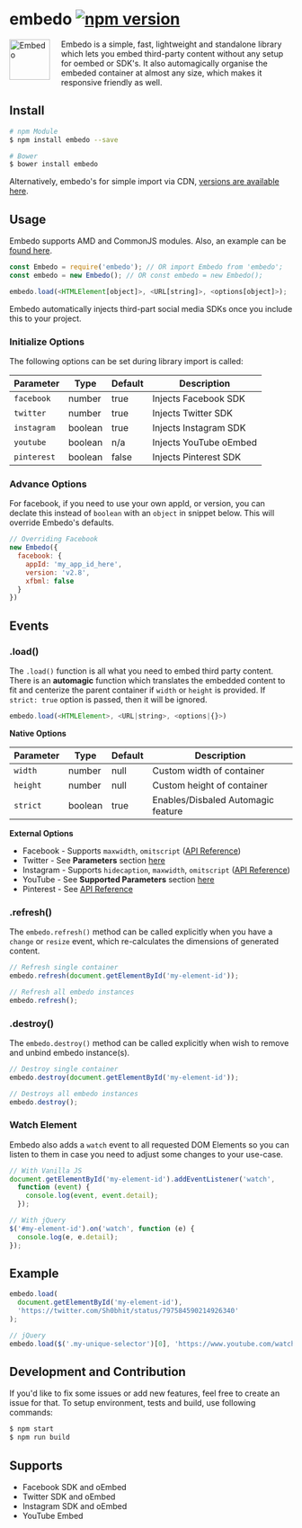 embedo [![npm version](https://badge.fury.io/js/embedo.svg)](https://badge.fury.io/js/embedo)
=============

<img align="left" height="72"
     title="Embedo"
     src="https://cdn01.onzu.com/2017/3/5/14/embedo.png" style="margin-right: 20px;">

Embedo is a simple, fast, lightweight and standalone library which lets you embed third-party content without any setup for oembed or SDK's. It also automagically organise the embeded container at almost any size, which makes it responsive friendly as well.

## Install

```sh
# npm Module
$ npm install embedo --save

# Bower
$ bower install embedo
```

Alternatively, embedo's for simple import via CDN, [versions are available here](https://www.jsdelivr.com/projects/embedo).

## Usage

Embedo supports AMD and CommonJS modules. Also, an example can be [found here](https://github.com/shobhitsharma/embedo/tree/master/example).

```js
const Embedo = require('embedo'); // OR import Embedo from 'embedo';
const embedo = new Embedo(); // OR const embedo = new Embedo();

embedo.load(<HTMLElement[object]>, <URL[string]>, <options[object]>);
```

Embedo automatically injects third-part social media SDKs once you include this to your project.

### Initialize Options

The following options can be set during library import is called:

| Parameter       | Type     | Default    | Description                                    |
| -------------   |----------|------------|------------------------------------------------|
| `facebook`      | number   | true      | Injects Facebook SDK                            |
| `twitter`       | number   | true      | Injects Twitter SDK                             |
| `instagram`     | boolean  | true      | Injects Instagram SDK                           |
| `youtube`       | boolean  | n/a       | Injects YouTube oEmbed                          |
| `pinterest`     | boolean  | false     | Injects Pinterest SDK                           |

### Advance Options

For facebook, if you need to use your own appId, or version, you can declate this instead of `boolean` with an `object` in snippet below. This will override Embedo's defaults.

```js
// Overriding Facebook
new Embedo({
  facebook: {
    appId: 'my_app_id_here',
    version: 'v2.8',
    xfbml: false
  }
})

```

## Events

### .load()

The `.load()` function is all what you need to embed third party content.
There is an **automagic** function which translates the embedded content to fit and centerize the parent container if `width` or `height` is provided. 
If `strict: true` option is passed, then it will be ignored.

```js
embedo.load(<HTMLElement>, <URL|string>, <options|{}>)
```

**Native Options**

| Parameter       | Type     | Default    | Description                                    |
| -------------   |----------|------------|------------------------------------------------|
| `width`      | number   | null      | Custom width of container                           |
| `height`       | number   | null      | Custom height of container                        |
| `strict`     | boolean  | true      | Enables/Disbaled Automagic feature                  |

**External Options**

* Facebook - Supports `maxwidth`, `omitscript` ([API Reference](https://developers.facebook.com/docs/plugins/oembed-endpoints))
* Twitter - See **Parameters** section [here](https://dev.twitter.com/rest/reference/get/statuses/oembed)
* Instagram - Supports `hidecaption`, `maxwidth`, `omitscript` ([API Reference](https://www.instagram.com/developer/embedding/))
* YouTube - See **Supported Parameters** section [here](https://developers.google.com/youtube/player_parameters)
* Pinterest - See [API Reference](https://developers.pinterest.com/tools/widget-builder/)

### .refresh()

The `embedo.refresh()` method can be called explicitly when you have a `change` or `resize` event, which re-calculates the dimensions of generated content.

```js
// Refresh single container
embedo.refresh(document.getElementById('my-element-id'));

// Refresh all embedo instances
embedo.refresh();
```

### .destroy()

The `embedo.destroy()` method can be called explicitly when wish to remove and unbind embedo instance(s).

```js
// Destroy single container
embedo.destroy(document.getElementById('my-element-id'));

// Destroys all embedo instances
embedo.destroy();
```

### Watch Element

Embedo also adds a `watch` event to all requested DOM Elements so you can listen to them in case you need to adjust some changes to your use-case.

```js
// With Vanilla JS
document.getElementById('my-element-id').addEventListener('watch',
  function (event) {
    console.log(event, event.detail);
  });

// With jQuery
$('#my-element-id').on('watch', function (e) {
  console.log(e, e.detail);
});
```

## Example

```js
embedo.load(
  document.getElementById('my-element-id'),
  'https://twitter.com/Sh0bhit/status/797584590214926340'
);

// jQuery
embedo.load($('.my-unique-selector')[0], 'https://www.youtube.com/watch?v=Q6gYFO4iGlk');
```

## Development and Contribution

If you'd like to fix some issues or add new features, feel free to create an issue for that.
To setup environment, tests and build, use following commands:

```bash
$ npm start
$ npm run build
```

## Supports

- Facebook SDK and oEmbed
- Twitter SDK and oEmbed
- Instagram SDK and oEmbed
- YouTube Embed

